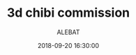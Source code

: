 ---
layout: 3dlayout
title:  "3d chibi commission"
date:   2018-09-20 16:30:00
author: ALEBAT
categories:
- 3d
img: 1.gif
thumb: 1.png
carousel:
- 1.gif
---